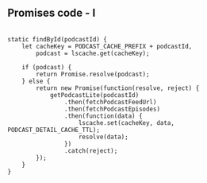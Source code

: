 ##  Promises code - I

<pre style="width: 100%;">
	<code data-trim>
static findById(podcastId) {
	let cacheKey = PODCAST_CACHE_PREFIX + podcastId,
		podcast = lscache.get(cacheKey);

	if (podcast) {
		return Promise.resolve(podcast);
	} else {
		return new Promise(function(resolve, reject) {
			getPodcastLite(podcastId)
				.then(fetchPodcastFeedUrl)
				.then(fetchPodcastEpisodes)
				.then(function(data) {
					lscache.set(cacheKey, data, PODCAST_DETAIL_CACHE_TTL);
					resolve(data);
				})
				.catch(reject);
		});
	}
}
	</code>
</pre>